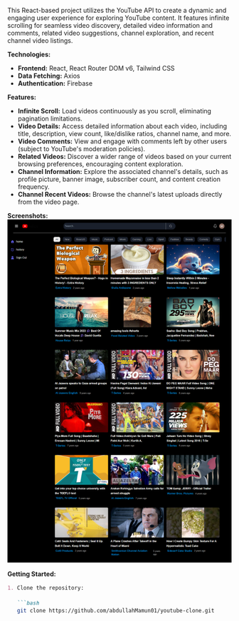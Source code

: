 This React-based project utilizes the YouTube API to create a dynamic and engaging user experience for exploring YouTube content. It features infinite scrolling for seamless video discovery, detailed video information and comments, related video suggestions, channel exploration, and recent channel video listings.

**Technologies:**

* **Frontend:** React, React Router DOM v6, Tailwind CSS
* **Data Fetching:** Axios
* **Authentication:** Firebase

**Features:**

* **Infinite Scroll:** Load videos continuously as you scroll, eliminating pagination limitations.
* **Video Details:** Access detailed information about each video, including title, description, view count, like/dislike ratios, channel name, and more.
* **Video Comments:** View and engage with comments left by other users (subject to YouTube's moderation policies).
* **Related Videos:** Discover a wider range of videos based on your current browsing preferences, encouraging content exploration.
* **Channel Information:** Explore the associated channel's details, such as profile picture, banner image, subscriber count, and content creation frequency.
* **Channel Recent Videos:** Browse the channel's latest uploads directly from the video page.

**Screenshots:**
![CHEESE](full_ss.png)


**Getting Started:**

```markdown
1. Clone the repository:

   ```bash
   git clone https://github.com/abdullahMamun01/youtube-clone.git
